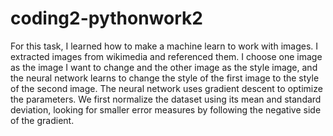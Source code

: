 # coding2-pythonwork2
For this task, I learned how to make a machine learn to work with images.  I extracted images from wikimedia and referenced them.  I choose one image as the image I want to change and the other image as the style image, and the neural network learns to change the style of the first image to the style of the second image.  The neural network uses gradient descent to optimize the parameters.  We first normalize the dataset using its mean and standard deviation, looking for smaller error measures by following the negative side of the gradient.
